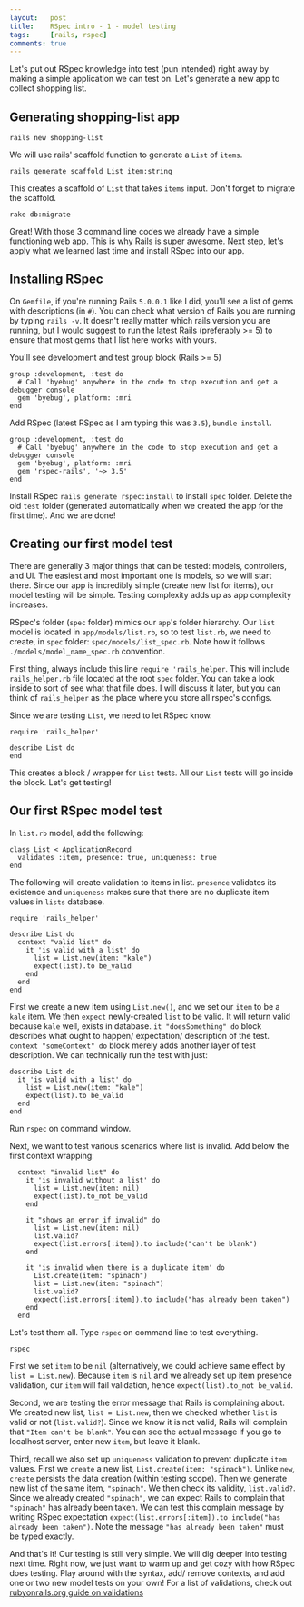 ```yaml
---
layout:   post
title:    RSpec intro - 1 - model testing
tags:     [rails, rspec]
comments: true
---
```


Let's put out RSpec knowledge into test (pun intended) right away by making a simple application we can test on. Let's generate a new app to collect shopping list.

## Generating shopping-list app

`rails new shopping-list`

We will use rails' scaffold function to generate a `List` of `items`.

`rails generate scaffold List item:string`

This creates a scaffold of `List` that takes `items` input. Don't forget to migrate the scaffold.

`rake db:migrate`

Great! With those 3 command line codes we already have a simple functioning web app. This is why Rails is super awesome. Next step, let's apply what we learned last time and install RSpec into our app.

## Installing RSpec

On `Gemfile`, if you're running Rails `5.0.0.1` like I did, you'll see a list of gems with descriptions (in `#`). You can check what version of Rails you are running by typing `rails -v`. It doesn't really matter which rails version you are running, but I would suggest to run the latest Rails (preferably >= 5) to ensure that most gems that I list here works with yours.

You'll see development and test group block (Rails >= 5)
```
group :development, :test do
  # Call 'byebug' anywhere in the code to stop execution and get a debugger console
  gem 'byebug', platform: :mri
end
```

Add RSpec (latest RSpec as I am typing this was `3.5`), `bundle install`.

```
group :development, :test do
  # Call 'byebug' anywhere in the code to stop execution and get a debugger console
  gem 'byebug', platform: :mri
  gem 'rspec-rails', '~> 3.5'
end
```
Install RSpec `rails generate rspec:install` to install `spec` folder. Delete the old `test` folder (generated automatically when we created the app for the first time). And we are done!

## Creating our first model test

There are generally 3 major things that can be tested: models, controllers, and UI. The easiest and most important one is models, so we will start there. Since our app is incredibly simple (create new list for items), our model testing will be simple. Testing complexity adds up as app complexity increases.

RSpec's folder (`spec` folder) mimics our `app`'s folder hierarchy. Our `list` model is located in `app/models/list.rb`, so to test `list.rb`, we need to create, in `spec` folder: `spec/models/list_spec.rb`. Note how it follows ` ./models/model_name_spec.rb` convention.

First thing, always include this line `require 'rails_helper`. This will include `rails_helper.rb` file located at the root `spec` folder. You can take a look inside to sort of see what that file does. I will discuss it later, but you can think of `rails_helper` as the place where you store all rspec's configs.

Since we are testing `List`, we need to let RSpec know.

```
require 'rails_helper'

describe List do
end
```
This creates a block / wrapper for `List` tests. All our `List` tests will go inside the block. Let's get testing!

## Our first RSpec model test

In `list.rb` model, add the following:

```
class List < ApplicationRecord
  validates :item, presence: true, uniqueness: true
end
```

The following will create validation to items in list. `presence` validates its existence and `uniqueness` makes sure that there are no duplicate item values in `lists` database.

```
require 'rails_helper'

describe List do
  context "valid list" do
    it 'is valid with a list' do
      list = List.new(item: "kale")
      expect(list).to be_valid
    end
  end
end
```

First we create a new item using `List.new()`, and we set our `item` to be a `kale` item. We then `expect` newly-created `list` to be valid. It will return valid because `kale` well, exists in database. `it "doesSomething" do` block describes what ought to happen/ expectation/ description of the test. `context "someContext" do` block merely adds another layer of test description. We can technically run the test with just:
```
describe List do
  it 'is valid with a list' do
    list = List.new(item: "kale")
    expect(list).to be_valid
  end
end
```
Run `rspec` on command window.

Next, we want to test various scenarios where list is invalid. Add below the first context wrapping:
```
  context "invalid list" do
    it 'is invalid without a list' do
      list = List.new(item: nil)
      expect(list).to_not be_valid
    end

    it "shows an error if invalid" do
      list = List.new(item: nil)
      list.valid?
      expect(list.errors[:item]).to include("can't be blank")
    end

    it 'is invalid when there is a duplicate item' do
      List.create(item: "spinach")
      list = List.new(item: "spinach")
      list.valid?
      expect(list.errors[:item]).to include("has already been taken")
    end
  end
```
Let's test them all. Type `rspec` on command line to test everything.

```
rspec
```

First we set `item` to be `nil` (alternatively, we could achieve same effect by `list = List.new`). Because `item` is `nil` and we already set up item presence validation, our `item` will fail validation, hence `expect(list).to_not be_valid`.

Second, we are testing the error message that Rails is complaining about. We created new list, `list = List.new`, then we checked whether `list` is valid or not (`list.valid?`). Since we know it is not valid, Rails will complain that `"Item can't be blank"`. You can see the actual message if you go to localhost server, enter new `item`, but leave it blank.

Third, recall we also set up `uniqueness` validation to prevent duplicate `item` values. First we `create` a new list, `List.create(item: "spinach")`. Unlike `new`, `create` persists the data creation (within testing scope). Then we generate new list of the same item, `"spinach"`. We then check its validity, `list.valid?`. Since we already created `"spinach"`, we can expect Rails to complain that `"spinach"` has already been taken. We can test this complain message by writing RSpec expectation `expect(list.errors[:item]).to include("has already been taken")`. Note the message `"has already been taken"` must be typed exactly.


And that's it! Our testing is still very simple. We will dig deeper into testing next time. Right now, we just want to warm up and get cozy with how RSpec does testing. Play around with the syntax, add/ remove contexts, and add one or two new model tests on your own! For a list of validations, check out [rubyonrails.org guide on  validations](http://guides.rubyonrails.org/active_record_validations.html)
